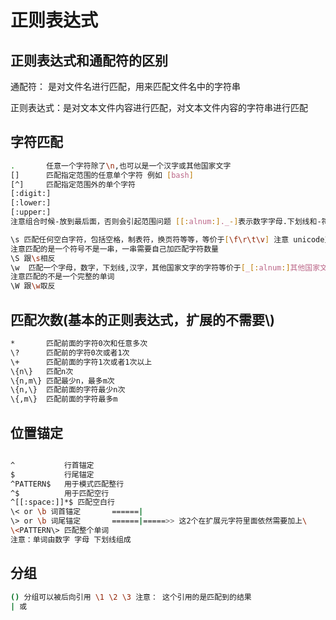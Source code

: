 # 正则表达式

## 正则表达式和通配符的区别

通配符： 是对文件名进行匹配，用来匹配文件名中的字符串

正则表达式：是对文本文件内容进行匹配，对文本文件内容的字符串进行匹配

## 字符匹配

```bash
.       任意一个字符除了\n,也可以是一个汉字或其他国家文字
[]      匹配指定范围的任意单个字符 例如 [bash]
[^]     匹配指定范围外的单个字符
[:digit:]
[:lower:]
[:upper:]
注意组合时候-放到最后面，否则会引起范围问题 [[:alnum:]._-]表示数字字母.下划线和-符号的任意其一

\s 匹配任何空白字符，包括空格，制表符，换页符等等，等价于[\f\r\t\v] 注意 unicode正则表达式会匹配全角空格， 
注意匹配的是一个符号不是一串，一串需要自己加匹配字符数量
\S 跟\s相反
\w  匹配一个字母，数字，下划线,汉字，其他国家文字的字符等价于[_[:alnum:]其他国家文字]，
注意匹配的不是一个完整的单词
\W 跟\w取反
```

## 匹配次数(基本的正则表达式，扩展的不需要\\)
```bash
* 		匹配前面的字符0次和任意多次
\? 		匹配前的字符0次或者1次
\+ 		匹配前面的字符1次或者1次以上
\{n\} 	匹配n次
\{n,m\} 匹配最少n，最多m次
\{n,\}	匹配前面的字符最少n次
\{,m\} 	匹配前面的字符最多m

```

## 位置锚定

```bash

^			行首锚定
$ 			行尾锚定
^PATTERN$ 	用于模式匹配整行
^$			用于匹配空行
^[[:space:]]*$ 匹配空白行
\< or \b 词首锚定  		======|
\> or \b 词尾锚定  		======|=====>> 这2个在扩展元字符里面依然需要加上\
\<PATTERN\> 匹配整个单词
注意：单词由数字 字母 下划线组成

```

## 分组

```bash
() 分组可以被后向引用 \1 \2 \3 注意： 这个引用的是匹配到的结果
| 或
```

